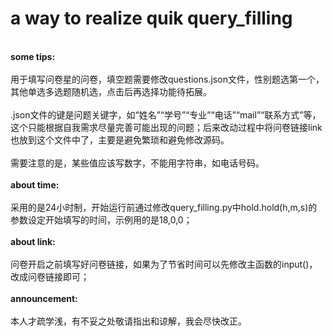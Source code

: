 # a way to realize quik query_filling
<br><b>some tips:</b><br>
<br>用于填写问卷星的问卷，填空题需要修改questions.json文件，性别题选第一个，其他单选多选题随机选，点击后再选择功能待拓展。<br>
<br>.json文件的键是问题关键字，如“姓名”“学号”“专业”“电话”“mail”“联系方式”等，这个只能根据自我需求尽量完善可能出现的问题；后来改动过程中将问卷链接link也放到这个文件中了，主要是避免繁琐和避免修改源码。<br>
<br>需要注意的是，某些值应该写数字，不能用字符串，如电话号码。<br>
<br><b>about time:</b><br>
<br>采用的是24小时制，开始运行前通过修改query_filling.py中hold.hold(h,m,s)的参数设定开始填写的时间，示例用的是18,0,0；<br>
<br><b>about link:</b><br>
<br>问卷开启之前填写好问卷链接，如果为了节省时间可以先修改主函数的input()，改成问卷链接即可；<br>
<br><b>announcement:</b><br>
<br>本人才疏学浅，有不妥之处敬请指出和谅解，我会尽快改正。<br>
